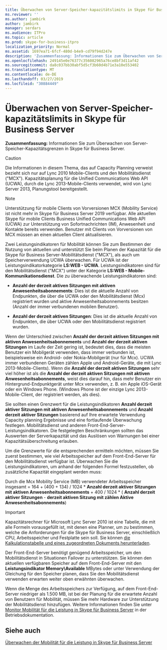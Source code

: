 ```yaml
---
title: Überwachen von Server-Speicher-kapazitätslimits in Skype für Business Server
ms.reviewer: ''
ms.author: jambirk
author: jambirk
manager: serdars
ms.audience: ITPro
ms.topic: article
ms.prod: skype-for-business-itpro
localization_priority: Normal
ms.assetid: 1697ea71-6fcf-480d-b4e9-cd79f94d247e
description: 'Zusammenfassung: Informationen Sie zum Überwachen von Server-Speicher-Kapazitätsgrenzen in Skype für Business Server.'
ms.openlocfilehash: 249145e0e76377c356082965a76ce8bf3d11af42
ms.sourcegitcommit: da8c037bb30abf5d5cf3b60d4b71e3a10e553402
ms.translationtype: MT
ms.contentlocale: de-DE
ms.lasthandoff: 03/27/2019
ms.locfileid: "30884449"
---
```

# <a name="monitor-for-server-memory-capacity-limits-in-skype-for-business-server"></a>Überwachen von Server-Speicher-kapazitätslimits in Skype für Business Server
 
**Zusammenfassung:** Informationen Sie zum Überwachen von Server-Speicher-Kapazitätsgrenzen in Skype für Business Server.
  
> [!CAUTION]
> Die Informationen in diesem Thema, das auf Capacity Planning verweist bezieht sich nur auf Lync 2010 Mobile-Clients und den Mobilitätsdienst ("MCX"). Kapazitätsplanung für die Unified Communications Web API (UCWA), durch die Lync 2013-Mobile-Clients verwendet, wird von Lync Server 2013, Planungstool bereitgestellt. 

> [!NOTE]
> Unterstützung für mobile Clients von Vorversionen MCX (Mobility Service) ist nicht mehr in Skype für Business Server 2019 verfügbar. Alle aktuellen Skype für mobile Clients Business Unified Communications Web API (UCWA) zur Unterstützung von Sofortnachrichten (IM), Anwesenheit und Kontakte bereits verwenden. Benutzer mit Clients von Vorversionen von MCX müssen an einen aktuellen Client aktualisieren.
  
Zwei Leistungsindikatoren für Mobilität können Sie zum Bestimmen der Nutzung von aktuellen und unterstützt Sie beim Planen der Kapazität für die Skype für Business Server-Mobilitätsdienst ("MCX"), als auch um Speicherverwendung UCWA überwachen. Für UCWA ist der Leistungsindikatorkategorie **LS:WEB - UCWA**. Leistungsindikatoren sind für den Mobilitätsdienst ("MCX") unter der Kategorie **LS:WEB - Mobile-Kommunikationsdienst**. Die zu überwachende Leistungsindikatoren sind:
  
- **Anzahl der derzeit aktiven Sitzungen mit aktiven Anwesenheitsabonnements**: Dies ist die aktuelle Anzahl von Endpunkten, die über die UCWA oder den Mobilitätsdienst (Mcx) registriert wurden und aktive Anwesenheitsabonnements besitzen (Anzahl der immer verbundenen mobilen Benutzer).
    
- **Anzahl der derzeit aktiven Sitzungen**: Dies ist die aktuelle Anzahl von Endpunkten, die über UCWA oder den Mobilitätsdienst registriert wurden.
    
Wenn der Unterschied zwischen **Anzahl der derzeit aktiven Sitzungen mit aktiven Anwesenheitsabonnements** und **Anzahl der derzeit aktiven Sitzungen** im Laufe der Zeit gering ist, bedeutet dies, dass die meisten Benutzer ein Mobilgerät verwenden, dass immer verbunden ist, beispielsweise ein Android- oder Nokia-Mobilgerät (nur für Mcx). UCWA immer verbundenen Geräten zählen Apple und Android-Geräte, die mit Lync 2013-Mobile-Clients). Wenn die **Anzahl der derzeit aktiven Sitzungen** sehr viel höher ist als die **Anzahl der derzeit aktiven Sitzungen mit aktiven Anwesenheitsabonnements**, weist dies darauf hin, dass mehr Benutzer ein Hintergrund-Endpunktgerät unter Mcx verwenden, z. B. ein Apple iOS-Gerät oder ein Windows Phone. (Windows Phone ist der einzige Lync 2013-Mobile-Client, der registriert werden, als dies).
  
Sie sollten einen Grenzwert für die Leistungsindikatoren **Anzahl derzeit aktiver Sitzungen mit aktiven Anwesenheitsabonnements** und **Anzahl derzeit aktiver Sitzungen** basierend auf Ihre erwartete Verwendung Capacity planning Ergebnisse und eine fortlaufende Überwachung festlegen. Mobilitätsdienst und anderen Front-End-Server-Leistungsindikatoren. Die festgelegten Beschränkungen sollten das Auswerten der Serverkapazität und das Auslösen von Warnungen bei einer Kapazitätsüberschreitung erlauben.
  
Um die Grenzwerte für die entsprechenden ermitteln möchten, müssen Sie zuerst bestimmen, wie viel Arbeitsspeicher auf dem Front-End-Server für den Mobilitätsdienst verfügbar ist. Überwachen Sie die Leistungsindikatoren, um anhand der folgenden Formel festzustellen, ob zusätzliche Kapazität eingeplant werden muss:
  
Durch die Mcx Mobility Service (MB) verwendeter Arbeitsspeicher insgesamt = 164 + (400 + 134) / 1024 * **Anzahl derzeit aktiver Sitzungen mit aktiven Anwesenheitsabonnements** + 400 / 1024 * ( **Anzahl derzeit aktiver Sitzungen** - **derzeit aktiven Sitzung mit zählen Aktive Anwesenheitsabonnements**)
  
> [!IMPORTANT]
> Kapazitätsrechner für Microsoft Lync Server 2010 ist eine Tabelle, die mit alle Formeln vorausgefüllt ist, mit denen eine Planner, um zu bestimmen, welche die Anforderungen für die Skype für Business Server, einschließlich CPU, Arbeitsspeicher und Festplatte sein soll. Sie können [die Kalkulationstabelle und eines zugeordneten Dokuments herunterladen](https://go.microsoft.com/fwlink/p/?LinkID=212657). 
  
Der Front-End-Server benötigt genügend Arbeitsspeicher, um den Mobilitätsdienst in Situationen Failover zu unterstützen. Sie können den aktuellen verfügbaren Speicher auf dem Front-End-Server mit den **Leistungsindikator Memory\Available** MBytes oder unter Verwendung der Gleichung für den Speicher planen, dass Sie den Mobilitätsdienst verwenden erwarten weiter oben erwähnten überwachen.
  
Wenn die Menge des Arbeitsspeichers zur Verfügung, auf dem Front-End-Server niedriger als 1.500 MB, ist bei der Planung für die erwartete Anzahl von Benutzern für Mobilität, müssen Sie mehr Hardware zur Unterstützung der Mobilitätsdienst hinzufügen. Weitere Informationen finden Sie unter [Monitor Mobilität für die Leistung in Skype für Business Server](monitor-mobility-performance.md) in der Betriebsdokumentation.
  
## <a name="see-also"></a>Siehe auch

[Überwachen der Mobilität für die Leistung in Skype für Business Server](monitor-mobility-performance.md)
